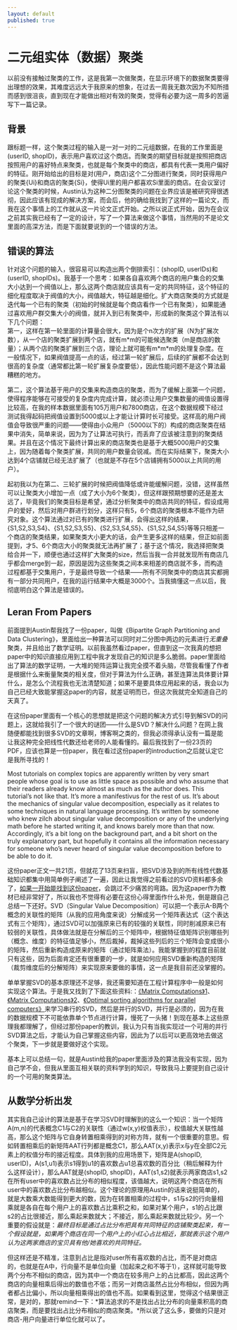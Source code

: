 ```yaml
---
layout: default
published: true
---
```


# 二元组实体（数据）聚类  

以前没有接触过聚类的工作，这是我第一次做聚类，在显示环境下的数据聚类要得出理想的效果，其难度远远大于我原来的想象，在过去一周我无数次因为不知所措而感到很沮丧，直到现在才能做出相对有效的聚类，觉得有必要为这一周多的苦逼写下一篇记录。  

## 背景
跟标题一样，这个聚类过程的输入是一对一对的二元组数据，在我的工作里面是(userID, shopID)，表示用户喜欢过这个商店。而聚类的期望目标就是按照把商店按照用户的喜好特点来聚类，也就是每个聚类中的商店，都具有代表一类用户偏好的特征。刚开始给出的目标是对(用户，商店)这个二分图进行聚类，同时获得用户的聚类{Ui}和商店的聚类{Si}，使得Ui里的用户都喜欢Si里面的商店。在会议室讨论这个聚类的时候，Austin认为这种二分图聚类的问题在业界应该是被研究得很透彻，因此应该有现成的解决方案，而会后，他的确给我找到了这样的一篇论文，而我在这个事情上的工作就从这一片论文正式开始。之所以说正式开始，因为在会议之前其实我已经有了一定的设计，写了一个算法来做这个事情，当然用的不是论文里面的高深方法，而是下面就要说到的一个错误的方法。  

## 错误的算法
针对这个问题的输入，很容易可以构造出两个倒排索引：(shopID, userIDs)和(userID, shopIDs)。我基于一个思考：如果各自喜欢两个商店的用户集合的交集大小达到一个阀值以上，那么这两个商店就应该具有一定的共同特征，这个特征的细化程度取决于阀值的大小，阀值越大，特征越是细化。扩大商店聚类的方式就是迭代每一个已有的聚类（初始的时候就是每个商店看作一个已有聚类），如果能通过喜欢用户群交集大小的阀值，就并入到已有聚类中，形成新的聚类这个算法有以下几个问题：  
第一，这样在第一轮里面的计算量会很大，因为是个n次方的扩展（N为扩展次数），从一个店的聚类扩展到两个店，就有m\*m的可能候选聚类（m是商店的数量）；从两个店的聚类扩展到三个店，理论上就可能有m\*m\*m的处理复杂度。在一般情况下，如果阀值提高一点的话，经过第一轮扩展后，后续的扩展都不会达到很高的复杂度（通常都比第一轮扩展复杂度要低），因此性能问题不是这个算法最糟糕的地方。

第二，这个算法基于用户的交集来构造商店的聚类，而为了缓解上面第一个问题，使得程序能够在可接受的复杂度内完成计算，就必须让用户交集数量的阀值设置得比较高，在我的样本数据里面有105万用户和7800商店，在这个数据规模下经过测试我得起码把阀值设置到5000或以上才能让计算时长可接受。这样高的用户阀值会导致很严重的问题——使得由小众用户（5000以下的）构成的商店聚类在结果中消失，简单来说，因为为了让算法可执行，而丢弃了应该被注意到的聚类结果。并且在这个情况下最终计算出来的商店聚类也是基于大概5000用户的交集上，因为随着每个聚类扩展，共同的用户数量会锐减。而在实际结果下，聚类大小达到4个店铺就已经无法扩展了（也就是不存在5个店铺拥有5000以上共同的用户）。  

起初我以为在第二、三轮扩展的时候把阀值降低或许能缓解问题，没错，这样虽然可以让聚类大小增加一点（成了大小为6个聚类），但这样跟预期想要的还是差太远了，毕竟我们的聚类目标是希望，通过分析聚类中的商店共同的特征，假设成用户的爱好，然后对用户群进行划分，这样只有5，6个商店的聚类根本不能作为研究对象。这个算法通过对已有的聚类进行扩展，会得出这样的结果，{S1,S2,S3,S4}、{S1,S2,S3,S5}、{S2,S3,S4,S5}、{S1,S2,S4,S5}等等只相差一个商店的聚类结果，如果聚类大小更大的话，会产生更多这样的结果，但正如前面提到，才5、6个商店大小的聚类就无法再扩展了；基于这个情况，我选择把聚类给合并一下，顺便也通过这样扩大聚类的size，然后当我一合并就发现所有商店几乎都会merge到一起，原因是因为这些聚类之间本来相差的商店就不多，而构造过程都基于交集用户，于是最终导致一个结果——所有不同聚类中的商店其实都拥有一部分共同用户，在我的运行结果中大概是3000个。当我搞懂这一点以后，我彻底明白这个算法是错误的。  

## Leran From Papers
前面提到Austin帮我找了一份paper，叫做《Bipartite Graph Partitioning and Data Clustering》，里面给出一种算法可以同时对二分图中两边的元素进行*无重叠*聚类，并且给出了数学证明。以前我虽然看过paper，但直到这一次我真的想把paper中的知识直接应用到工程中我才发现自己的知识是多么脆弱。paper里面给出了算法的数学证明，一大堆的矩阵运算让我完全摸不着头脑，尽管我看懂了作者是根据什么来衡量聚类的相关度，但对于算法为什么正确，甚至连算法具体要计算什么，是怎么个流程我也无法清楚知道；如果不是要具体应用起来的话，我会以为自己已经大致能掌握这paper的内容，就差证明而已，但这次我就完全知道自己的天真了。  

在这份paper里面有一个核心的思想就是把这个问题的解决方式引导到解SVD的问题上，这就给我引了一个很大的谜团——什么是SVD？解决什么问题？在网上我随便都能找到很多SVD的文章啊，博客啊之类的，但我必须得承认没有一篇是能让我这种完全把线性代数还给老师的人能看懂的。最后我找到了一份23页的PDF，应该也算是一份paper，我在看过这份paper的introduction之后就认定它是我所寻找的！  

Most tutorials on complex topics are apparently written by very smart people whose goal is to use as little space as possible and who assume that their readers already know almost as much as the author does. This tutorial’s not like that. It’s more a manifestivus for the rest of us. It’s about the mechanics of singular value decomposition, especially as it relates to some techniques in natural language processing. It’s written by someone who knew zilch about singular value decomposition or any of the underlying math before he started writing it, and knows barely more than that now. Accordingly, it’s a bit long on the background part, and a bit short on the truly explanatory part, but hopefully it contains all the information necessary for someone who’s never heard of singular value decomposition before to be able to do it.

这份paper正文一共21页，但就花了13页来扫盲，把SVD涉及到的所有线性代数基础知识都集中用简单例子阐述了一遍，因此让我觉得之前看过的SVD资料都多余了，[如果一开始能找到这份paper](http://vdisk.weibo.com/s/hQiRd/1353311091)，会跳过不少痛苦的弯路。因为这paper作为教材已经非常好了，所以我也不觉得有必要在这份心得里面作什么补充，倒是跟自己总结一下还好。SVD（Singular Value Decomposition）可以把一个表示A-B两个概念的关联性的矩阵（从我的应用角度来说）分解成另一个矩阵表达式（这个表达式有三个矩阵），通过SVD可以加强原来已有的较强的关联性，同时削减原来已有较弱的关联性，具体做法就是在分解后的三个矩阵中，根据特征值矩阵识别哪些列（概念、维度）的特征值足够小，然后裁掉，裁掉这些列后的三个矩阵会变成很小的矩阵，然后重新构造成原来的矩阵（通过矩阵乘法）。我能掌握到的程度目前就只有这些，因为后面肯定还有很重要的一步，就是如何应用SVD重新构造的矩阵（裁剪维度后的分解矩阵）来实现原来要做的事情，这一点是我目前还没掌握的。  

单单掌握SVD的基本原理还不足够，我还需要知道在工程计算程序中一般是如何实现这个算法。于是我又找到了下面这些资料:：[《Matrix Computations》1](http://vdisk.weibo.com/s/hRTZX/1353312532)、[《Matrix Computations》2](http://vdisk.weibo.com/s/ioOGX/1353312888)、[《Optimal sorting algorithms for parallel computers》](http://vdisk.weibo.com/s/hVAHJ/1353312942)来学习串行的SVD，然后是并行的SVD，并行是必须的，因为在我的数据规模下不可能依靠单个节点进行计算，慢死了一头猪！到现在基本上这些原理我都理解了，但经过那份paper的教训，我认为只有当我实现过一个可用的并行SVD算法之后，才能认为自己掌握这些内容，因此为了以后可以更高效地去做这个聚类，下一步就是要做好这个实现。  

基本上可以总结一句，就是Austin给我的paper里面涉及的算法我没有实现，因为自己学不会，但我从里面互相关联的资料学到的知识，导致我马上要提到自己设计的一个可用的聚类算法。  

## 从数学分析出发
其实我自己设计的算法是基于在学习SVD时理解到的这么一个知识：当一个矩阵A(m,n)的代表概念C1与C2的关联性（通过w(x,y)权值表示），权值越大关联性越高，那么这个矩阵与它自身转置相乘得到的对称方阵，就有一个很重要的意思。假如转置相乘后的新矩阵AAT行列都是概念C1，那么AAT(x,y)表示x与y在全部C2元素上的权值分布的接近程度。具体到我的应用场景下，矩阵是A(shopID, userID)，A(s1,u1)表示s1得到u1的喜欢数占u1总喜欢数的百分比（稍后解释为什么这样设计），那么AAT就是(shopID, shopID)，AAT(s1,s2)就表示两家商店s1,s2在所有user中的喜欢数占比分布的相似程度，该值越大，说明这两个商店在所有user中的喜欢数占比分布越相似。这个理论的原理用Austin的话来说挺简单的，就是大数乘大数能得到更大的数，因为在转置相乘的过程中，s1与s2的行向量相乘就是各自在每个用户上的喜欢数占比乘积之和，如果对某个用户，s1的占比跟s2的占比很接近，那么乘起来数就大；不接近，那么乘起来数就比较少。另一个重要的假设就是：*最终目标是通过占比分布把具有共同特征的店铺聚类起来，有一个假设就是，如果两个商店在同一个用户上的小红心占比相近，那就表示这个用户认为这两家商店的宝贝具有他/她喜欢的共同特征。*

但这样还是不精准，注意到占比是指对user所有喜欢数的占比，而不是对商店的，也就是在A中，行向量不是单位向量（加起来之和不等于1），这样就可能导致两个分布不相似的商店，因为其中一个商店在较多用户上的占比都高，因此这两个商店的向量相乘后得出的数值也不低；而另一对商店虽然占比分布相似，但因为两者都占比偏小，所以向量相乘得出的值也不高。如果看到这里，觉得这个结果很正常，是对的，那就remind一下：*算法追求的不是找出占比分布的向量乘积高的商店聚类，而是要找出占比分布相似的商店聚类。*所以说了这么多，要做的只是对商店-用户向量进行单位化就可以了。  

